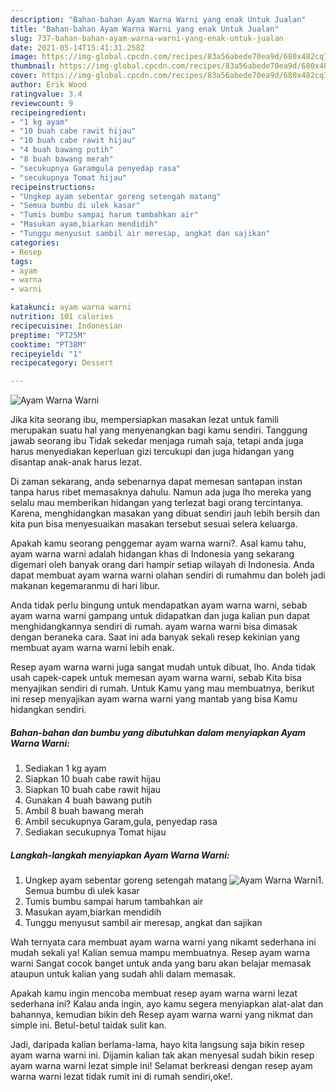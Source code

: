 ```yaml
---
description: "Bahan-bahan Ayam Warna Warni yang enak Untuk Jualan"
title: "Bahan-bahan Ayam Warna Warni yang enak Untuk Jualan"
slug: 737-bahan-bahan-ayam-warna-warni-yang-enak-untuk-jualan
date: 2021-05-14T15:41:31.258Z
image: https://img-global.cpcdn.com/recipes/83a56abede70ea9d/680x482cq70/ayam-warna-warni-foto-resep-utama.jpg
thumbnail: https://img-global.cpcdn.com/recipes/83a56abede70ea9d/680x482cq70/ayam-warna-warni-foto-resep-utama.jpg
cover: https://img-global.cpcdn.com/recipes/83a56abede70ea9d/680x482cq70/ayam-warna-warni-foto-resep-utama.jpg
author: Erik Wood
ratingvalue: 3.4
reviewcount: 9
recipeingredient:
- "1 kg ayam"
- "10 buah cabe rawit hijau"
- "10 buah cabe rawit hijau"
- "4 buah bawang putih"
- "8 buah bawang merah"
- "secukupnya Garamgula penyedap rasa"
- "secukupnya Tomat hijau"
recipeinstructions:
- "Ungkep ayam sebentar goreng setengah matang"
- "Semua bumbu di ulek kasar"
- "Tumis bumbu sampai harum tambahkan air"
- "Masukan ayam,biarkan mendidih"
- "Tunggu menyusut sambil air meresap, angkat dan sajikan"
categories:
- Resep
tags:
- ayam
- warna
- warni

katakunci: ayam warna warni 
nutrition: 101 calories
recipecuisine: Indonesian
preptime: "PT25M"
cooktime: "PT38M"
recipeyield: "1"
recipecategory: Dessert

---
```



![Ayam Warna Warni](https://img-global.cpcdn.com/recipes/83a56abede70ea9d/680x482cq70/ayam-warna-warni-foto-resep-utama.jpg)

Jika kita seorang ibu, mempersiapkan masakan lezat untuk famili merupakan suatu hal yang menyenangkan bagi kamu sendiri. Tanggung jawab seorang ibu Tidak sekedar menjaga rumah saja, tetapi anda juga harus menyediakan keperluan gizi tercukupi dan juga hidangan yang disantap anak-anak harus lezat.

Di zaman  sekarang, anda sebenarnya dapat memesan santapan instan tanpa harus ribet memasaknya dahulu. Namun ada juga lho mereka yang selalu mau memberikan hidangan yang terlezat bagi orang tercintanya. Karena, menghidangkan masakan yang dibuat sendiri jauh lebih bersih dan kita pun bisa menyesuaikan masakan tersebut sesuai selera keluarga. 



Apakah kamu seorang penggemar ayam warna warni?. Asal kamu tahu, ayam warna warni adalah hidangan khas di Indonesia yang sekarang digemari oleh banyak orang dari hampir setiap wilayah di Indonesia. Anda dapat membuat ayam warna warni olahan sendiri di rumahmu dan boleh jadi makanan kegemaranmu di hari libur.

Anda tidak perlu bingung untuk mendapatkan ayam warna warni, sebab ayam warna warni gampang untuk didapatkan dan juga kalian pun dapat menghidangkannya sendiri di rumah. ayam warna warni bisa dimasak dengan beraneka cara. Saat ini ada banyak sekali resep kekinian yang membuat ayam warna warni lebih enak.

Resep ayam warna warni juga sangat mudah untuk dibuat, lho. Anda tidak usah capek-capek untuk memesan ayam warna warni, sebab Kita bisa menyajikan sendiri di rumah. Untuk Kamu yang mau membuatnya, berikut ini resep menyajikan ayam warna warni yang mantab yang bisa Kamu hidangkan sendiri.

<!--inarticleads1-->

##### Bahan-bahan dan bumbu yang dibutuhkan dalam menyiapkan Ayam Warna Warni:

1. Sediakan 1 kg ayam
1. Siapkan 10 buah cabe rawit hijau
1. Siapkan 10 buah cabe rawit hijau
1. Gunakan 4 buah bawang putih
1. Ambil 8 buah bawang merah
1. Ambil secukupnya Garam,gula, penyedap rasa
1. Sediakan secukupnya Tomat hijau




<!--inarticleads2-->

##### Langkah-langkah menyiapkan Ayam Warna Warni:

1. Ungkep ayam sebentar goreng setengah matang
<img src="https://img-global.cpcdn.com/steps/3a3678e695c28ae4/160x128cq70/ayam-warna-warni-langkah-memasak-1-foto.jpg" alt="Ayam Warna Warni">1. Semua bumbu di ulek kasar
1. Tumis bumbu sampai harum tambahkan air
1. Masukan ayam,biarkan mendidih
1. Tunggu menyusut sambil air meresap, angkat dan sajikan




Wah ternyata cara membuat ayam warna warni yang nikamt sederhana ini mudah sekali ya! Kalian semua mampu membuatnya. Resep ayam warna warni Sangat cocok banget untuk anda yang baru akan belajar memasak ataupun untuk kalian yang sudah ahli dalam memasak.

Apakah kamu ingin mencoba membuat resep ayam warna warni lezat sederhana ini? Kalau anda ingin, ayo kamu segera menyiapkan alat-alat dan bahannya, kemudian bikin deh Resep ayam warna warni yang nikmat dan simple ini. Betul-betul taidak sulit kan. 

Jadi, daripada kalian berlama-lama, hayo kita langsung saja bikin resep ayam warna warni ini. Dijamin kalian tak akan menyesal sudah bikin resep ayam warna warni lezat simple ini! Selamat berkreasi dengan resep ayam warna warni lezat tidak rumit ini di rumah sendiri,oke!.

